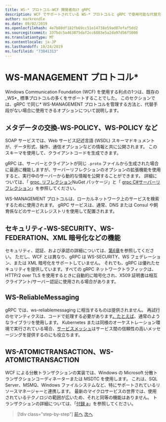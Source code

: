 ```yaml
---
title: WS-* プロトコル-WCF 開発者向け gRPC
description: WCF でサポートされている WS-* プロトコルと gRPC で使用可能な代替方法の確認
author: markrendle
ms.date: 09/02/2019
ms.openlocfilehash: 4e7b80df182fb69cc51e14738e59ad87efaf5dd2
ms.sourcegitcommit: 337bdc5a463875daf2cc6883e5a2da97d56f5000
ms.translationtype: MT
ms.contentlocale: ja-JP
ms.lasthandoff: 10/24/2019
ms.locfileid: "73841313"
---
```

# <a name="ws--protocols"></a>WS-MANAGEMENT プロトコル\*

Windows Communication Foundation (WCF) を使用する利点の1つは、既存の_WS\*_ 標準プロトコルの多くをサポートすることでした。 このセクションでは、gRPC で同じ\* WS-MANAGEMENT プロトコルを管理する方法と、代替手段がない場合に使用できるオプションについて説明します。

## <a name="metadata-exchange---ws-policy-ws-discovery-and-so-on"></a>メタデータの交換-WS-POLICY、WS-POLICY など

SOAP サービスでは、Web サービス記述言語 (WSDL) スキーマドキュメントが、データ形式、操作、通信オプションなどの情報と共に公開されます。 このスキーマを使用して、クライアントコードを生成できます。

gRPC は、サーバーとクライアントが同じ `.proto` ファイルから生成された場合に最適に機能しますが、サーバーリフレクションのオプションの拡張機能を使用すると、実行中のサーバーから動的な情報を公開することができます。 詳細については、「 [grpc. リフレクション](https://nuget.org/packages/Grpc.Reflection)NuGet パッケージ」と「 [grpc C#サーバーリフレクション](https://github.com/grpc/grpc/blob/master/doc/csharp/server_reflection.md)」を参照してください。

WS-MANAGEMENT プロトコルは、ローカルネットワーク上のサービスを検索するために使用されます。 gRPC サービスは、通常、DNS または Consul や飼育係などのサービスレジストリを使用して配置されます。

## <a name="security--ws-security-ws-federation-xml-encryption-and-so-on"></a>セキュリティ-WS-SECURITY、WS-FEDERATION、XML 暗号化などの機能

セキュリティ、認証、および承認の詳細については、[第6章](security.md)を参照してください。 ただし、WCF とは異なり、gRPC は WS-SECURITY、WS フェデレーション、または XML 暗号化をサポートしていません。 それでも、gRPC は優れたセキュリティを提供しています。すべての gRPC ネットワークトラフィックは、HTTP/2 over TLS を使用するときに自動的に暗号化され、X509 証明書は相互クライアント/サーバー認証に使用される場合があります。

## <a name="ws-reliablemessaging"></a>WS-ReliableMessaging

gRPC では、ws-reliablemessaging に相当するものは提供されません。 再試行のセマンティクスは、コードで処理する必要があります[。たとえば](https://github.com/App-vNext/Polly)、通常のようなライブラリを使用します。 Kubernetes または同様のオーケストレーション環境で実行されている場合、[サービスメッシュ](service-mesh.md)はサービス間の信頼性の高いメッセージングを提供するのにも役立ちます。

## <a name="ws-transaction-ws-coordination"></a>WS-ATOMICTRANSACTION、WS-ATOMICTRANSACTION

WCF による分散トランザクションの実装では、Windows の Microsoft 分散トランザクションコーディネーターまたは MSDTC を使用します。 これは、SQL Server、MSMQ、Windows ファイルシステムなど、特にサポートされているリソースマネージャーと連携します。 最新のマイクロサービスの世界では、使用されているテクノロジの範囲が広いため、それと同等の機能はありません。 トランザクションの詳細については、「[付録 a](appendix.md)」を参照してください。

>[!div class="step-by-step"]
>[前へ](error-handling.md)
>[次へ](migrate-wcf-to-grpc.md)
